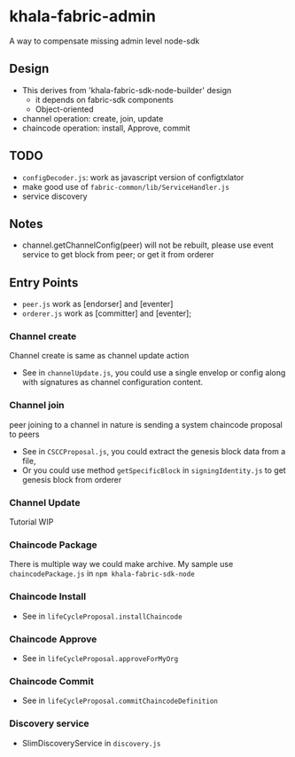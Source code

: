 # khala-fabric-admin
A way to compensate missing admin level node-sdk


## Design
- This derives from 'khala-fabric-sdk-node-builder' design
    - it depends on fabric-sdk components
    - Object-oriented
- channel operation: create, join, update
- chaincode operation: install, Approve, commit

## TODO
- `configDecoder.js`: work as javascript version of configtxlator
- make good use of `fabric-common/lib/ServiceHandler.js`
- service discovery

## Notes
- channel.getChannelConfig(peer) will not be rebuilt, please use event service to get block from peer; or get it from orderer

## Entry Points
- `peer.js` work as [endorser] and [eventer]
- `orderer.js` work as [committer] and [eventer];
		
### Channel create

Channel create is same as channel update action
- See in `channelUpdate.js`, you could use a single envelop or config along with signatures
    as channel configuration content. 


### Channel join
peer joining to a channel in nature is sending a system chaincode proposal to peers
- See in `CSCCProposal.js`, you could extract the genesis block data from a file,    
- Or you could use method `getSpecificBlock` in `signingIdentity.js` to get genesis block from orderer

### Channel Update
Tutorial WIP

### Chaincode Package
There is multiple way we could make archive. My sample use `chaincodePackage.js` in `npm khala-fabric-sdk-node`     

### Chaincode Install
- See in `lifeCycleProposal.installChaincode`

### Chaincode Approve
- See in `lifeCycleProposal.approveForMyOrg`

### Chaincode Commit
- See in `lifeCycleProposal.commitChaincodeDefinition`

### Discovery service
- SlimDiscoveryService in `discovery.js` 
